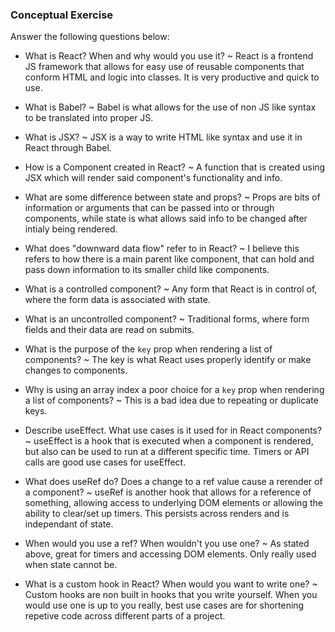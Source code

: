 ### Conceptual Exercise

Answer the following questions below:

- What is React? When and why would you use it?
~ React is a frontend JS framework that allows for easy use of reusable components that conform HTML and logic into classes. It is very productive and quick to use.

- What is Babel?
~ Babel is what allows for the use of non JS like syntax to be translated into proper JS.


- What is JSX?
~ JSX is a way to write HTML like syntax and use it in React through Babel.


- How is a Component created in React?
~ A function that is created using JSX which will render said component's functionality and info.

- What are some difference between state and props?
~ Props are bits of information or arguments that can be passed into or through components, while state is what allows said info to be changed after intialy being rendered.

- What does "downward data flow" refer to in React?
~ I believe this refers to how there is a main parent like component, that can hold and pass down information to its smaller child like components.

- What is a controlled component?
~ Any form that React is in control of, where the form data is associated with state.

- What is an uncontrolled component?
~ Traditional forms, where form fields and their data are read on submits.

- What is the purpose of the `key` prop when rendering a list of components?
~ The key is what React uses properly identify or make changes to components.

- Why is using an array index a poor choice for a `key` prop when rendering a list of components?
~ This is a bad idea due to repeating or duplicate keys.

- Describe useEffect.  What use cases is it used for in React components?
~ useEffect is a hook that is executed when a component is rendered, but also can be used to run at a different specific time. Timers or API calls are good use cases for useEffect.

- What does useRef do?  Does a change to a ref value cause a rerender of a component?
~ useRef is another hook that allows for a reference of something, allowing access to underlying DOM elements or allowing the ability to clear/set up timers. This persists across renders and is independant of state.

- When would you use a ref? When wouldn't you use one?
~ As stated above, great for timers and accessing DOM elements. Only really used when state cannot be.

- What is a custom hook in React? When would you want to write one?
~ Custom hooks are non built in hooks that you write yourself. When you would use one is up to you really, best use cases are for shortening repetive code across different parts of a project.